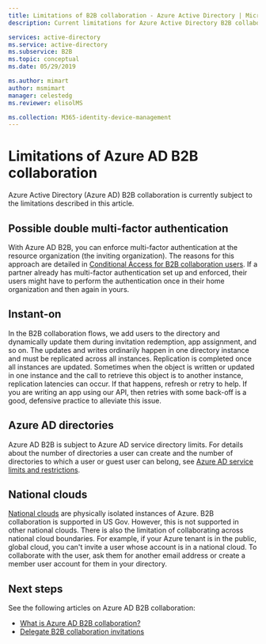 ```yaml
---
title: Limitations of B2B collaboration - Azure Active Directory | Microsoft Docs
description: Current limitations for Azure Active Directory B2B collaboration

services: active-directory
ms.service: active-directory
ms.subservice: B2B
ms.topic: conceptual
ms.date: 05/29/2019

ms.author: mimart
author: msmimart
manager: celestedg
ms.reviewer: elisolMS

ms.collection: M365-identity-device-management
---
```


# Limitations of Azure AD B2B collaboration
Azure Active Directory (Azure AD) B2B collaboration is currently subject to the limitations described in this article.

## Possible double multi-factor authentication
With Azure AD B2B, you can enforce multi-factor authentication at the resource organization (the inviting organization). The reasons for this approach are detailed in [Conditional Access for B2B collaboration users](conditional-access.md). If a partner already has multi-factor authentication set up and enforced, their users might have to perform the authentication once in their home organization and then again in yours.

## Instant-on
In the B2B collaboration flows, we add users to the directory and dynamically update them during invitation redemption, app assignment, and so on. The updates and writes ordinarily happen in one directory instance and must be replicated across all instances. Replication is completed once all instances are updated. Sometimes when the object is written or updated in one instance and the call to retrieve this object is to another instance, replication latencies can occur. If that happens, refresh or retry to help. If you are writing an app using our API, then retries with some back-off is a good, defensive practice to alleviate this issue.

## Azure AD directories
Azure AD B2B is subject to Azure AD service directory limits. For details about the number of directories a user can create and the number of directories to which a user or guest user can belong, see [Azure AD service limits and restrictions](https://docs.microsoft.com/azure/active-directory/users-groups-roles/directory-service-limits-restrictions).

## National clouds
[National clouds](https://docs.microsoft.com/azure/active-directory/develop/authentication-national-cloud) are physically isolated instances of Azure. B2B collaboration is supported in US Gov. However, this is not supported in other  national clouds. There is also the limitation of collaborating across national cloud boundaries. For example, if your Azure tenant is in the public, global cloud, you can't invite a user whose account is in a national cloud. To collaborate with the user, ask them for another email address or create a member user account for them in your directory.

## Next steps

See the following articles on Azure AD B2B collaboration:

- [What is Azure AD B2B collaboration?](what-is-b2b.md)
- [Delegate B2B collaboration invitations](delegate-invitations.md)

